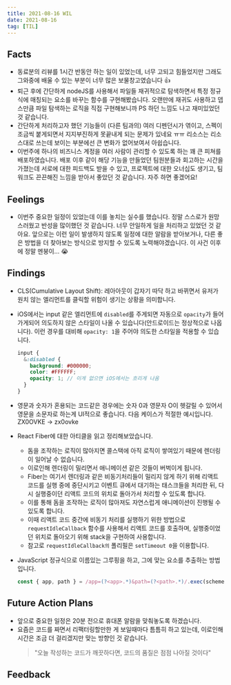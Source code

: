 ```yaml
---
title: 2021-08-16 WIL
date: 2021-08-16
tag: [TIL]
---
```


## Facts

- 동료분의 리뷰를 1시간 반동안 하는 일이 있었는데, 너무 고되고 힘들었지만 그래도 그와중에 배울 수 있는 부분이 너무 많은 보물창고였습니다 👍
- 퇴근 후에 간단하게 nodeJS를 사용해서 파일들 재귀적으로 탐색하면서 특정 정규식에 매칭되는 요소를 바꾸는 함수를 구현해봤습니다. 오랜만에 재귀도 사용하고 뎁스만큼 파일 탐색하는 로직을 직접 구현해보니까 PS 하던 느낌도 나고 재미있었던 것 같습니다.
- 간단하게 처리하고자 했던 기능들이 (다른 팀과의) 여러 디펜던시가 엮이고, 스펙이 조금씩 붙게되면서 지지부진하게 못끝내게 되는 문제가 있네요 ㅠㅠ 리소스는 리소스대로 쓰는데 보이는 부분에선 큰 변화가 없어보여서 아쉽습니다.
- 이번주에 하나의 비즈니스 계정을 여러 사람이 관리할 수 있도록 하는 꽤 큰 피쳐를 배포하였습니다. 배포 이후 같이 해당 기능을 만들었던 팀원분들과 회고하는 시간을 가졌는데 서로에 대한 피드백도 받을 수 있고, 프로젝트에 대한 오너십도 생기고, 팀워크도 끈끈해진 느낌을 받아서 좋았던 것 같습니다. 자주 하면 좋겠어요!

## Feelings

- 이번주 중요한 일정이 있었는데 이를 놓치는 실수를 했습니다. 정말 스스로가 원망스러웠고 반성을 많이했던 것 같습니다. 너무 안일하게 일을 처리하고 있었던 것 같아요. 앞으로는 이런 일이 발생하지 않도록 일정에 대한 알람을 받아보거나, 다른 좋은 방법을 더 찾아보는 방식으로 방지할 수 있도록 노력해야겠습니다. 이 사건 이후에 정말 멘붕이... 😭

## Findings

- CLS(Cumulative Layout Shift): 레아아웃이 갑자기 따닥 하고 바뀌면서 유저가 원치 않는 엘리먼트를 클릭할 위험이 생기는 상황을 의미합니다.
- iOS에서는 input 같은 엘리먼트에 `disabled`를 주게되면 자동으로 `opacity`가 들어가게되어 의도하지 않은 스타일이 나올 수 있습니다(안드로이드는 정상적으로 나옵니다). 이런 경우를 대비해 `opacity: 1`을 주어야 의도한 스타일을 적용할 수 있습니다.

    ```scss
    input {
      &:disabled {
        background: #000000;
        color: #FFFFFF;
        opacity: 1; // 이게 없으면 iOS에서는 흐리게 나옴
      }
    }
    ```
- 영문과 숫자가 혼용되는 코드같은 경우에는 숫자 0과 영문자 O이 헷갈릴 수 있어서 영문을 소문자로 하는게 UI적으로 좋습니다. 다음 케이스가 적절한 예시입니다. ZX0OVKE -> zx0ovke
- React Fiber에 대한 아티클을 읽고 정리해보았습니다.  
  - 돔을 조작하는 로직이 많아지면 콜스택에 아직 로직이 쌓여있기 때문에 렌더링이 일어날 수 없습니다.
  - 이로인해 렌더링이 밀리면서 애니메이션 같은 것들이 버벅이게 됩니다.
  - Fiber는 여기서 렌더링과 같은 비동기처리들이 밀리지 않게 하기 위해 리액트 코드를 실행 중에 중단시키고 이벤트 큐에서 대기하는 태스크들을 처리한 뒤, 다시 실행중이던 리액트 코드의 위치로 돌아가서 처리할 수 있도록 합니다.
  - 이를 통해 돔을 조작하는 로직이 많아져도 자연스럽게 애니메이션이 진행될 수 있도록 합니다.
  - 이때 리액트 코드 중간에 비동기 처리를 실행하기 위한 방법으로 `requestIdleCallback` 함수를 사용해서 리액트 코드를 호출하며, 실행중이었던 위치로 돌아오기 위해 stack을 구현하여 사용합니다.
  - 참고로 `requestIdleCallback의` 폴리필은 `setTimeout 0`을 이용합니다.
- JavaScript 정규식으로 이름있는 그루핑을 하고, 그에 맞는 요소를 추출하는 방법입니다.

    ```js
    const { app, path } = /app=(?<app>.*)&path=(?<path>.*)/.exec(scheme)?.groups ?? {}
    ```

## Future Action Plans

- 앞으로 중요한 일정은 20분 전으로 휴대폰 알람을 맞춰놓도록 하겠습니다.
- 요즘은 코드를 짜면서 리팩터링할만한 게 보일때마다 틈틈히 하고 있는데, 이로인해 시간은 조금 더 걸리겠지만 맞는 방향인 것 같습니다.  
  > "오늘 작성하는 코드가 깨끗하다면, 코드의 품질은 점점 나아질 것이다"

## Feedback
